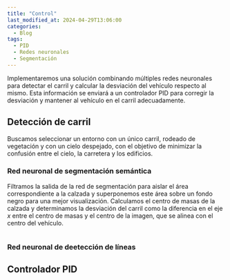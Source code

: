 ```yaml
---
title: "Control"
last_modified_at: 2024-04-29T13:06:00
categories:
  - Blog
tags:
  - PID
  - Redes neuronales
  - Segmentación
---
```


Implementaremos una solución combinando múltiples redes neuronales para detectar el carril y calcular la desviación del vehículo respecto al mismo. Esta información se enviará a un controlador PID para corregir la desviación y mantener al vehículo en el carril adecuadamente.

## Detección de carril

Buscamos seleccionar un entorno con un único carril, rodeado de vegetación y con un cielo despejado, con el objetivo de minimizar la confusión entre el cielo, la carretera y los edificios.

### Red neuronal de segmentación semántica

Filtramos la salida de la red de segmentación para aislar el área correspondiente a la calzada y superponemos este área sobre un fondo negro para una mejor visualización. Calculamos el centro de masas de la calzada y determinamos la desviación del carril como la diferencia en el eje *x* entre el centro de masas y el centro de la imagen, que se alinea con el centro del vehículo.
<figure class="align-center" style="max-width: 70%">
  <img src="{{ site.url }}{{ site.baseurl }}/images/control/seg.png" alt="">
</figure>

### Red neuronal de deetección de líneas

## Controlador PID